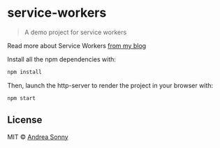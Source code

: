 # service-workers

> A demo project for service workers

Read more about Service Workers [from my blog][blog-url]

Install all the npm dependencies with:

```sh
npm install
```

Then, launch the http-server to render the project in your browser with:

```sh
npm start
```

## License

MIT © [Andrea Sonny](https://andreasonny.mit-license.org/@2016)

[blog-url]: https://andreasonny83.github.io/web-workers
